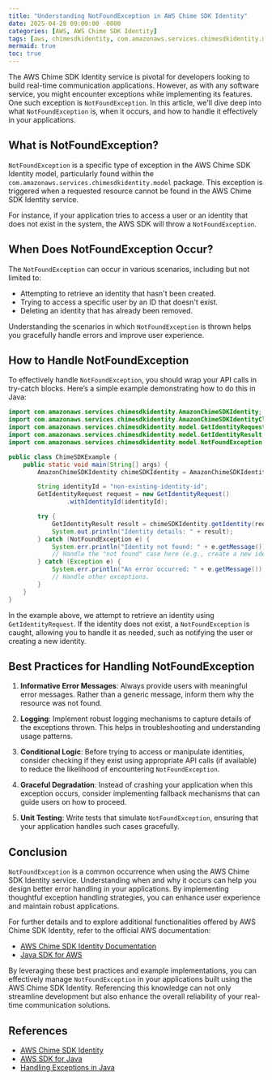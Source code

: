 ```yaml
---
title: "Understanding NotFoundException in AWS Chime SDK Identity"
date: 2025-04-28 09:00:00 -0000
categories: [AWS, AWS Chime SDK Identity]
tags: [aws, chimesdkidentity, com.amazonaws.services.chimesdkidentity.model]
mermaid: true
toc: true
---
```



The AWS Chime SDK Identity service is pivotal for developers looking to build real-time communication applications. However, as with any software service, you might encounter exceptions while implementing its features. One such exception is `NotFoundException`. In this article, we'll dive deep into what `NotFoundException` is, when it occurs, and how to handle it effectively in your applications.

## What is NotFoundException?

`NotFoundException` is a specific type of exception in the AWS Chime SDK Identity model, particularly found within the `com.amazonaws.services.chimesdkidentity.model` package. This exception is triggered when a requested resource cannot be found in the AWS Chime SDK Identity service. 

For instance, if your application tries to access a user or an identity that does not exist in the system, the AWS SDK will throw a `NotFoundException`.

## When Does NotFoundException Occur?

The `NotFoundException` can occur in various scenarios, including but not limited to:

- Attempting to retrieve an identity that hasn't been created.
- Trying to access a specific user by an ID that doesn't exist.
- Deleting an identity that has already been removed.

Understanding the scenarios in which `NotFoundException` is thrown helps you gracefully handle errors and improve user experience.

## How to Handle NotFoundException

To effectively handle `NotFoundException`, you should wrap your API calls in try-catch blocks. Here’s a simple example demonstrating how to do this in Java:

```java
import com.amazonaws.services.chimesdkidentity.AmazonChimeSDKIdentity;
import com.amazonaws.services.chimesdkidentity.AmazonChimeSDKIdentityClientBuilder;
import com.amazonaws.services.chimesdkidentity.model.GetIdentityRequest;
import com.amazonaws.services.chimesdkidentity.model.GetIdentityResult;
import com.amazonaws.services.chimesdkidentity.model.NotFoundException;

public class ChimeSDKExample {
    public static void main(String[] args) {
        AmazonChimeSDKIdentity chimeSDKIdentity = AmazonChimeSDKIdentityClientBuilder.defaultClient();

        String identityId = "non-existing-identity-id";
        GetIdentityRequest request = new GetIdentityRequest()
                .withIdentityId(identityId);

        try {
            GetIdentityResult result = chimeSDKIdentity.getIdentity(request);
            System.out.println("Identity details: " + result);
        } catch (NotFoundException e) {
            System.err.println("Identity not found: " + e.getMessage());
            // Handle the "not found" case here (e.g., create a new identity).
        } catch (Exception e) {
            System.err.println("An error occurred: " + e.getMessage());
            // Handle other exceptions.
        }
    }
}
```

In the example above, we attempt to retrieve an identity using `GetIdentityRequest`. If the identity does not exist, a `NotFoundException` is caught, allowing you to handle it as needed, such as notifying the user or creating a new identity.

## Best Practices for Handling NotFoundException

1. **Informative Error Messages**: Always provide users with meaningful error messages. Rather than a generic message, inform them why the resource was not found.
  
2. **Logging**: Implement robust logging mechanisms to capture details of the exceptions thrown. This helps in troubleshooting and understanding usage patterns.

3. **Conditional Logic**: Before trying to access or manipulate identities, consider checking if they exist using appropriate API calls (if available) to reduce the likelihood of encountering `NotFoundException`.

4. **Graceful Degradation**: Instead of crashing your application when this exception occurs, consider implementing fallback mechanisms that can guide users on how to proceed.

5. **Unit Testing**: Write tests that simulate `NotFoundException`, ensuring that your application handles such cases gracefully.

## Conclusion

`NotFoundException` is a common occurrence when using the AWS Chime SDK Identity service. Understanding when and why it occurs can help you design better error handling in your applications. By implementing thoughtful exception handling strategies, you can enhance user experience and maintain robust applications.

For further details and to explore additional functionalities offered by AWS Chime SDK Identity, refer to the official AWS documentation:

- [AWS Chime SDK Identity Documentation](https://docs.aws.amazon.com/chime/latest/APIReference/introduction.html)
- [Java SDK for AWS](https://docs.aws.amazon.com/sdk-for-java/latest/developer-guide/home.html)

By leveraging these best practices and example implementations, you can effectively manage `NotFoundException` in your applications built using the AWS Chime SDK Identity. Referencing this knowledge can not only streamline development but also enhance the overall reliability of your real-time communication solutions. 

## References

- [AWS Chime SDK Identity](https://aws.amazon.com/chime/chime-sdk/)
- [AWS SDK for Java](https://aws.amazon.com/sdk-for-java/)
- [Handling Exceptions in Java](https://docs.oracle.com/javase/tutorial/essential/exceptions/index.html)